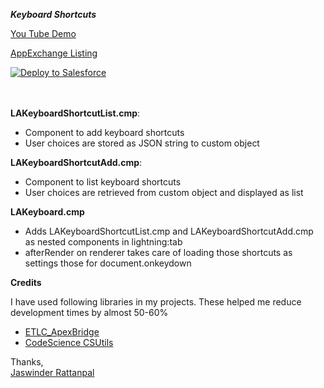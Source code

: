 ***Keyboard Shortcuts***

[You Tube Demo](https://www.youtube.com/watch?v=fpHJYhiIVuc)

[AppExchange Listing](https://appexchange.salesforce.com/listingDetail?listingId=a0N3A00000EFp5PUAT)


<a href="https://githubsfdeploy.herokuapp.com?owner=jrattanpal&repo=LtngApps">
  <img alt="Deploy to Salesforce" src="https://raw.githubusercontent.com/afawcett/githubsfdeploy/master/deploy.png">
</a>

<br/><br/>
**LAKeyboardShortcutList.cmp**:
- Component to add keyboard shortcuts
- User choices are stored as JSON string to custom object

**LAKeyboardShortcutAdd.cmp**:
- Component to list keyboard shortcuts
- User choices are retrieved from custom object and displayed as list

**LAKeyboard.cmp**
- Adds LAKeyboardShortcutList.cmp and LAKeyboardShortcutAdd.cmp as nested components in lightning:tab
- afterRender on renderer takes care of loading those shortcuts as settings those for document.onkeydown


**Credits**

I have used following libraries in my projects. These helped me reduce development times by almost 50-60%
- [ETLC_ApexBridge](https://github.com/eltoroit/ETLC_ApexBridge)
- [CodeScience CSUtils](https://github.com/CodeScience/CSUtils/tree/sec-rev/src/classes)

Thanks,
<br/>
[Jaswinder Rattanpal](www.rattanpal.com)

